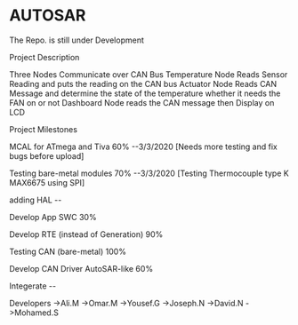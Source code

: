 # AUTOSAR

The Repo. is still under Development

Project Description

Three Nodes Communicate over CAN Bus
Temperature Node Reads Sensor Reading and puts the reading on the CAN bus
Actuator Node Reads CAN Message and determine the state of the temperature whether it needs the FAN on or not
Dashboard Node reads the CAN message then Display on LCD

Project Milestones

MCAL for ATmega and Tiva            60%   --3/3/2020 [Needs more testing and fix bugs before upload]

Testing bare-metal modules          70%   --3/3/2020 [Testing Thermocouple type K MAX6675 using SPI]

adding HAL                          --  

Develop App SWC                     30%

Develop RTE (instead of Generation) 90%

Testing CAN (bare-metal)            100%

Develop CAN Driver AutoSAR-like     60%

Integerate  --

Developers
->Ali.M
->Omar.M
->Yousef.G
->Joseph.N
->David.N
->Mohamed.S
